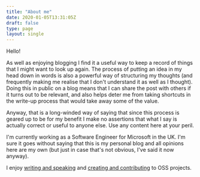 ```yaml
---
title: "About me"
date: 2020-01-05T13:31:05Z
draft: false
type: page
layout: single
---
```


Hello!

As well as enjoying blogging I find it a useful way to keep a record of things that I might want to look up again. The process of putting an idea in my head down in words is also a powerful way of structuring my thoughts (and frequently making me realise that I don't understand it as well as I thought). Doing this in public on a blog means that I can share the post with others if it turns out to be relevant, and also helps deter me from taking shortcuts in the write-up process that would take away some of the value.

Anyway, that is a long-winded way of saying that since this process is geared up to be for my benefit I make no assertions that what I say is actually correct or useful to anyone else. Use any content here at your peril.

I'm currently working as a Software Engineer for Microsoft in the UK. I'm sure it goes without saying that this is my personal blog and all opinions here are my own (but just in case that's not obvious, I've said it now anyway).

I enjoy [writing and speaking](/about/publications-and-speaking) and [creating and contributing](/about/projects) to OSS projects.